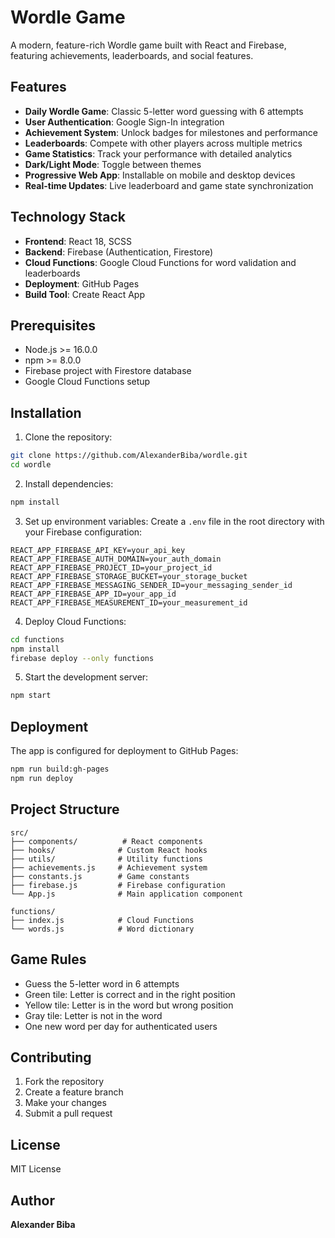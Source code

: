 # Wordle Game

A modern, feature-rich Wordle game built with React and Firebase, featuring achievements, leaderboards, and social features.

## Features

- **Daily Wordle Game**: Classic 5-letter word guessing with 6 attempts
- **User Authentication**: Google Sign-In integration
- **Achievement System**: Unlock badges for milestones and performance
- **Leaderboards**: Compete with other players across multiple metrics
- **Game Statistics**: Track your performance with detailed analytics
- **Dark/Light Mode**: Toggle between themes
- **Progressive Web App**: Installable on mobile and desktop devices
- **Real-time Updates**: Live leaderboard and game state synchronization

## Technology Stack

- **Frontend**: React 18, SCSS
- **Backend**: Firebase (Authentication, Firestore)
- **Cloud Functions**: Google Cloud Functions for word validation and leaderboards
- **Deployment**: GitHub Pages
- **Build Tool**: Create React App

## Prerequisites

- Node.js >= 16.0.0
- npm >= 8.0.0
- Firebase project with Firestore database
- Google Cloud Functions setup

## Installation

1. Clone the repository:
```bash
git clone https://github.com/AlexanderBiba/wordle.git
cd wordle
```

2. Install dependencies:
```bash
npm install
```

3. Set up environment variables:
Create a `.env` file in the root directory with your Firebase configuration:
```
REACT_APP_FIREBASE_API_KEY=your_api_key
REACT_APP_FIREBASE_AUTH_DOMAIN=your_auth_domain
REACT_APP_FIREBASE_PROJECT_ID=your_project_id
REACT_APP_FIREBASE_STORAGE_BUCKET=your_storage_bucket
REACT_APP_FIREBASE_MESSAGING_SENDER_ID=your_messaging_sender_id
REACT_APP_FIREBASE_APP_ID=your_app_id
REACT_APP_FIREBASE_MEASUREMENT_ID=your_measurement_id
```

4. Deploy Cloud Functions:
```bash
cd functions
npm install
firebase deploy --only functions
```

5. Start the development server:
```bash
npm start
```

## Deployment

The app is configured for deployment to GitHub Pages:

```bash
npm run build:gh-pages
npm run deploy
```

## Project Structure

```
src/
├── components/          # React components
├── hooks/              # Custom React hooks
├── utils/              # Utility functions
├── achievements.js     # Achievement system
├── constants.js        # Game constants
├── firebase.js         # Firebase configuration
└── App.js              # Main application component

functions/
├── index.js            # Cloud Functions
└── words.js            # Word dictionary
```

## Game Rules

- Guess the 5-letter word in 6 attempts
- Green tile: Letter is correct and in the right position
- Yellow tile: Letter is in the word but wrong position
- Gray tile: Letter is not in the word
- One new word per day for authenticated users

## Contributing

1. Fork the repository
2. Create a feature branch
3. Make your changes
4. Submit a pull request

## License

MIT License

## Author

**Alexander Biba**
